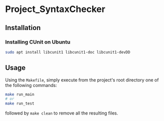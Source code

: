 # Project_SyntaxChecker

## Installation

### Installing CUnit on Ubuntu
```bash
sudo apt install libcunit1 libcunit1-doc libcunit1-devDD
```

## Usage
Using the `Makefile`, simply execute from the project's root directory one of the following commands:
```bash
make run_main
# or
make run_test
```
followed by `make clean` to remove all the resulting files.